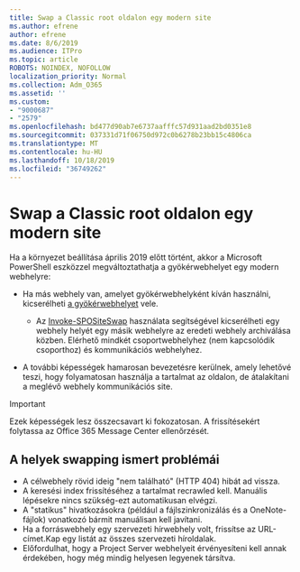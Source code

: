 ```yaml
---
title: Swap a Classic root oldalon egy modern site
ms.author: efrene
author: efrene
ms.date: 8/6/2019
ms.audience: ITPro
ms.topic: article
ROBOTS: NOINDEX, NOFOLLOW
localization_priority: Normal
ms.collection: Adm_O365
ms.assetid: ''
ms.custom:
- "9000687"
- "2579"
ms.openlocfilehash: bd477d90ab7e6737aafffc57d931aad2bd0351e8
ms.sourcegitcommit: 037331d71f06750d972c0b6278b23bb15c4806ca
ms.translationtype: MT
ms.contentlocale: hu-HU
ms.lasthandoff: 10/18/2019
ms.locfileid: "36749262"
---
```

# <a name="swap-your-classic-root-site-with-a-modern-site"></a>Swap a Classic root oldalon egy modern site

Ha a környezet beállítása április 2019 előtt történt, akkor a Microsoft PowerShell eszközzel megváltoztathatja a gyökérwebhelyet egy modern webhelyre:

- Ha más webhely van, amelyet gyökérwebhelyként kíván használni, kicserélheti [a gyökérwebhelyet](https://docs.microsoft.com/sharepoint/modern-root-site) vele. 
    - Az [Invoke-SPOSiteSwap](https://docs.microsoft.com/powershell/module/sharepoint-online/invoke-spositeswap?view=sharepoint-ps) használata segítségével kicserélheti egy webhely helyét egy másik webhelyre az eredeti webhely archiválása közben. Elérhető mindkét csoportwebhelyhez (nem kapcsolódik csoporthoz) és kommunikációs webhelyhez. 

- A további képességek hamarosan bevezetésre kerülnek, amely lehetővé teszi, hogy folyamatosan használja a tartalmat az oldalon, de átalakítani a meglévő webhely kommunikációs site. 
>[!Important]
>Ezek képességek lesz összecsavart ki fokozatosan. A frissítésekért folytassa az Office 365 Message Center ellenőrzését. 

## <a name="known-issues-with-swapping-sites"></a>A helyek swapping ismert problémái

- A célwebhely rövid ideig "nem található" (HTTP 404) hibát ad vissza.
- A keresési index frissítéséhez a tartalmat recrawled kell. Manuális lépésekre nincs szükség-ezt automatikusan elvégzi.
- A "statikus" hivatkozásokra (például a fájlszinkronizálás és a OneNote-fájlok) vonatkozó bármit manuálisan kell javítani.
- Ha a forráswebhely egy szervezeti hírwebhely volt, frissítse az URL-címet.Kap egy listát az összes szervezeti híroldalak.
- Előfordulhat, hogy a Project Server webhelyeit érvényesíteni kell annak érdekében, hogy még mindig helyesen legyenek társítva.





